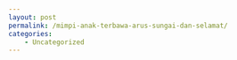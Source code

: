 ```yaml
---
layout: post
permalink: /mimpi-anak-terbawa-arus-sungai-dan-selamat/
categories:
    - Uncategorized
---
```


